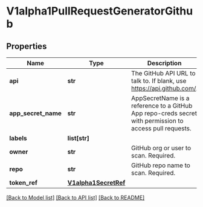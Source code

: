 # V1alpha1PullRequestGeneratorGithub

## Properties
Name | Type | Description | Notes
------------ | ------------- | ------------- | -------------
**api** | **str** | The GitHub API URL to talk to. If blank, use https://api.github.com/. | [optional] 
**app_secret_name** | **str** | AppSecretName is a reference to a GitHub App repo-creds secret with permission to access pull requests. | [optional] 
**labels** | **list[str]** |  | [optional] 
**owner** | **str** | GitHub org or user to scan. Required. | [optional] 
**repo** | **str** | GitHub repo name to scan. Required. | [optional] 
**token_ref** | [**V1alpha1SecretRef**](V1alpha1SecretRef.md) |  | [optional] 

[[Back to Model list]](../README.md#documentation-for-models) [[Back to API list]](../README.md#documentation-for-api-endpoints) [[Back to README]](../README.md)


